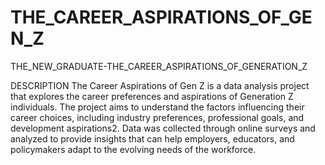 # THE_CAREER_ASPIRATIONS_OF_GEN_Z
   THE_NEW_GRADUATE-THE_CAREER_ASPIRATIONS_OF_GENERATION_Z
   
DESCRIPTION
The Career Aspirations of Gen Z is a data analysis project that explores the career preferences and aspirations of Generation Z individuals. The project aims to understand the factors influencing their career choices, including industry preferences, professional goals, and development aspirations2. Data was collected through online surveys and analyzed to provide insights that can help employers, educators, and policymakers adapt to the evolving needs of the workforce.

